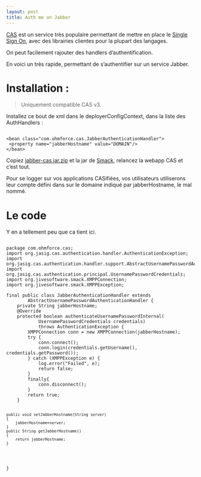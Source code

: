 ```yaml
---
layout: post
title: Auth me on Jabber
---
```

<p><a href="http://www.ja-sig.org/products/cas/">CAS</a> est un service très populaire permettant de mettre en place le <a href="http://fr.wikipedia.org/wiki/Authentification_unique">Single Sign On</a>, avec des librairies clientes pour la plupart des langages.</p>

<p>On peut facilement rajouter des handlers d&#8217;authentification.</p>

<p>En voici un très rapide, permettant de s&#8217;authentifier sur un service Jabber.</p>

<h1>Installation :</h1>

<blockquote>
    <p>Uniquement compatible CAS v3.</p>
</blockquote>

<p>Installez ce bout de xml dans le deployerConfigContext, dans la liste des AuthHandlers :</p>

<pre><code class="xml">
&lt;bean class="com.ohmforce.cas.JabberAuthenticationHandler"&gt;
 &lt;property name="jabberHostname" value="<i>DOMAIN</i>"/&gt;
&lt;/bean&gt;
</code></pre>

<p>Copiez <a href="/assets/2008/3/7/jabber-cas.jar.zip" title="jabber-cas.jar.zip">jabber-cas.jar.zip</a> et la jar de <a href="http://www.igniterealtime.org/projects/smack/index.jsp">Smack</a>, relancez la webapp CAS et c&#8217;est tout.</p>

<p>Pour se logger sur vos applications CASifiées, vos utilisateurs utiliserons leur compte défini dans sur le domaine indiqué par jabberHostname, le mal nommé.</p>

<h1>Le code</h1>

<p>Y en a tellement peu que ca tient ici.</p>

<pre><code class="java">
package com.ohmforce.cas;
import org.jasig.cas.authentication.handler.AuthenticationException;
import org.jasig.cas.authentication.handler.support.AbstractUsernamePasswordAuthenticationHandler;
import org.jasig.cas.authentication.principal.UsernamePasswordCredentials;
import org.jivesoftware.smack.XMPPConnection;
import org.jivesoftware.smack.XMPPException;

final public class JabberAuthenticationHandler extends
        AbstractUsernamePasswordAuthenticationHandler {
    private String jabberHostname;
    @Override
    protected boolean authenticateUsernamePasswordInternal(
            UsernamePasswordCredentials credentials)
            throws AuthenticationException {
        XMPPConnection conn = new XMPPConnection(jabberHostname);
        try {
            conn.connect();
            conn.login(credentials.getUsername(), credentials.getPassword());
        } catch (XMPPException e) {
            log.error("Failed", e);
            return false;
        }
        finally{
            conn.disconnect();
        }
        return true;
    }

<pre><code>public void setJabberHostname(String server)
{
    jabberHostname=server;
}
public String getJabberHostname()
{
    return jabberHostname;
}
</code></pre>

<p>}
</code><pre></p>      
